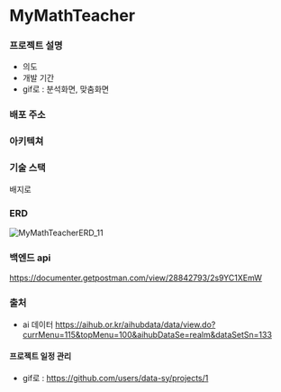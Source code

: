# MyMathTeacher

### 프로젝트 설명
- 의도
- 개발 기간
- gif로 : 분석화면, 맞춤화면

### 배포 주소

### 아키텍쳐

### 기술 스택
배지로

### ERD
![MyMathTeacherERD_11](https://github.com/data-sy/MyMathTeacher/assets/87323574/b0ff015f-10f0-4106-ac69-5d6bda05b363)

### 백엔드 api
https://documenter.getpostman.com/view/28842793/2s9YC1XEmW

### 출처
- ai 데이터
https://aihub.or.kr/aihubdata/data/view.do?currMenu=115&topMenu=100&aihubDataSe=realm&dataSetSn=133

#### 프로젝트 일정 관리
- gif로 : https://github.com/users/data-sy/projects/1

